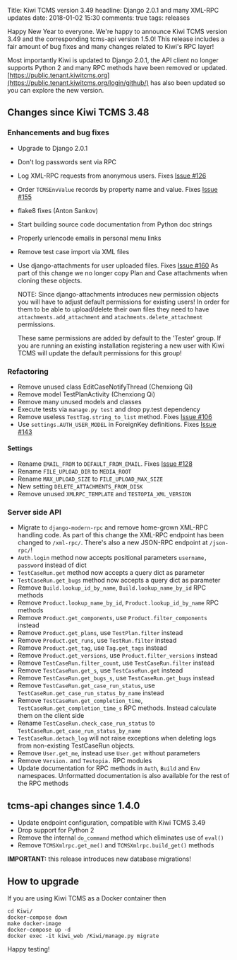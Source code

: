 Title: Kiwi TCMS version 3.49
headline: Django 2.0.1 and many XML-RPC updates
date: 2018-01-02 15:30
comments: true
tags: releases

Happy New Year to everyone. We're happy to announce Kiwi TCMS version 3.49
and the corresponding tcms-api version 1.5.0! This release includes a fair
amount of bug fixes and many changes related to Kiwi's RPC layer!

Most importantly Kiwi is updated to Django 2.0.1, the API client no longer
supports Python 2 and many RPC methods have been removed or updated.
[https://public.tenant.kiwitcms.org](https://public.tenant.kiwitcms.org/login/github/)
has also been updated so you can explore the new version.


Changes since Kiwi TCMS 3.48
---------------------------

### Enhancements and bug fixes

- Upgrade to Django 2.0.1
- Don't log passwords sent via RPC
- Log XML-RPC requests from anonymous users. Fixes
  [Issue #126](https://github.com/kiwitcms/Kiwi/issues/126)
- Order `TCMSEnvValue` records by property name and value. Fixes
  [Issue #155](https://github.com/kiwitcms/Kiwi/issues/155)
- flake8 fixes (Anton Sankov)
- Start building source code documentation from Python doc strings
- Properly urlencode emails in personal menu links
- Remove test case import via XML files
- Use django-attachments for user uploaded files. Fixes
  [Issue #160](https://github.com/kiwitcms/Kiwi/issues/160)
  As part of this change we no longer copy Plan and Case attachments when
  cloning these objects.

  NOTE: Since django-attachments introduces new permission objects
  you will have to adjust default permissions for existing users!
  In order for them to be able to upload/delete their own files they
  need to have `attachments.add_attachment` and `atachments.delete_attachment`
  permissions.

  These same permissions are added by default to the 'Tester' group.
  If you are running an existing installation registering a new user
  with Kiwi TCMS will update the default permissions for this group!

### Refactoring

- Remove unused class EditCaseNotifyThread (Chenxiong Qi)
- Remove model TestPlanActivity  (Chenxiong Qi)
- Remove many unused models and classes
- Execute tests via `manage.py test` and drop py.test dependency
- Remove useless `TestTag.string_to_list` method. Fixes
  [Issue #106](https://github.com/kiwitcms/Kiwi/issues/106)
- Use `settings.AUTH_USER_MODEL` in ForeignKey definitions. Fixes
  [Issue #143](https://github.com/kiwitcms/Kiwi/issues/143)

#### Settings

- Rename `EMAIL_FROM` to `DEFAULT_FROM_EMAIL`. Fixes
  [Issue #128](https://github.com/kiwitcms/Kiwi/issues/128)
- Rename `FILE_UPLOAD_DIR` to `MEDIA_ROOT`
- Rename `MAX_UPLOAD_SIZE` to `FILE_UPLOAD_MAX_SIZE`
- New setting `DELETE_ATTACHMENTS_FROM_DISK`
- Remove unused `XMLRPC_TEMPLATE` and `TESTOPIA_XML_VERSION`

### Server side API

- Migrate to `django-modern-rpc` and remove home-grown XML-RPC handling code.
  As part of this change the XML-RPC endpoint has been changed to `/xml-rpc/`.
  There's also a new JSON-RPC endpoint at `/json-rpc/`!
- `Auth.login` method now accepts positional parameters `username, password`
  instead of dict
- `TestCaseRun.get` method now accepts a query dict as parameter
- `TestCaseRun.get_bugs` method now accepts a query dict as parameter
- Remove `Build.lookup_id_by_name`, `Build.lookup_name_by_id` RPC methods
- Remove `Product.lookup_name_by_id`, `Product.lookup_id_by_name` RPC methods
- Remove `Product.get_components`, use `Product.filter_components` instead
- Remove `Product.get_plans`, use `TestPlan.filter` instead
- Remove `Product.get_runs`, use `TestRun.filter` instead
- Remove `Product.get_tag`, use `Tag.get_tags` instead
- Remove `Product.get_versions`, use `Product.filter_versions` instead
- Remove `TestCaseRun.filter_count`, use `TestCaseRun.filter` instead
- Remove `TestCaseRun.get_s`, use `TestCaseRun.get` instead
- Remove `TestCaseRun.get_bugs_s`, use `TestCaseRun.get_bugs` instead
- Remove `TestCaseRun.get_case_run_status`, use
  `TestCaseRun.get_case_run_status_by_name` instead
- Remove `TestCaseRun.get_completion_time`, `TestCaseRun.get_completion_time_s`
  RPC methods. Instead calculate them on the client side
- Rename `TestCaseRun.check_case_run_status` to `TestCaseRun.get_case_run_status_by_name`
- `TestCaseRun.detach_log` will not raise exceptions when deleting logs from
  non-existing TestCaseRun objects.
- Remove `User.get_me`, instead use `User.get` without parameters
- Remove `Version.` and `Testopia.` RPC modules
- Update documentation for RPC methods in `Auth`, `Build` and `Env` namespaces.
  Unformatted documentation is also available for the rest of the RPC methods

tcms-api changes since 1.4.0
----------------------------

- Update endpoint configuration, compatible with Kiwi TCMS 3.49
- Drop support for Python 2
- Remove the internal `do_command` method which eliminates use of `eval()`
- Remove `TCMSXmlrpc.get_me()` and `TCMSXmlrpc.build_get()` methods


**IMPORTANT:** this release introduces new database migrations!


How to upgrade
---------------

If you are using Kiwi TCMS as a Docker container then

    cd Kiwi/
    docker-compose down
    make docker-image
    docker-compose up -d
    docker exec -it kiwi_web /Kiwi/manage.py migrate

Happy testing!
